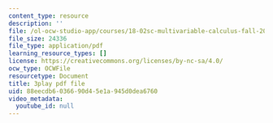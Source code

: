 ```yaml
---
content_type: resource
description: ''
file: /ol-ocw-studio-app/courses/18-02sc-multivariable-calculus-fall-2010/88eecdb6036690d45e1a945d0dea6760_U91touR6_UY.pdf
file_size: 24336
file_type: application/pdf
learning_resource_types: []
license: https://creativecommons.org/licenses/by-nc-sa/4.0/
ocw_type: OCWFile
resourcetype: Document
title: 3play pdf file
uid: 88eecdb6-0366-90d4-5e1a-945d0dea6760
video_metadata:
  youtube_id: null
---
```

